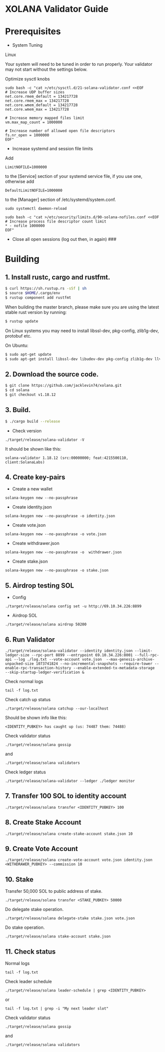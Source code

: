 # XOLANA Validator Guide

# Prerequisites

* System Tuning

Linux

Your system will need to be tuned in order to run properly. Your validator may not start without the settings below.

Optimize sysctl knobs

```
sudo bash -c "cat >/etc/sysctl.d/21-solana-validator.conf <<EOF
# Increase UDP buffer sizes
net.core.rmem_default = 134217728
net.core.rmem_max = 134217728
net.core.wmem_default = 134217728
net.core.wmem_max = 134217728

# Increase memory mapped files limit
vm.max_map_count = 1000000

# Increase number of allowed open file descriptors
fs.nr_open = 1000000
EOF"
```

* Increase systemd and session file limits

Add
```
LimitNOFILE=1000000
```
to the [Service] section of your systemd service file, if you use one, otherwise add
```
DefaultLimitNOFILE=1000000
```
to the [Manager] section of /etc/systemd/system.conf.
```
sudo systemctl daemon-reload

sudo bash -c "cat >/etc/security/limits.d/90-solana-nofiles.conf <<EOF
# Increase process file descriptor count limit
* - nofile 1000000
EOF"
```

* Close all open sessions (log out then, in again) ###



# Building

## **1. Install rustc, cargo and rustfmt.**

```bash
$ curl https://sh.rustup.rs -sSf | sh
$ source $HOME/.cargo/env
$ rustup component add rustfmt
```

When building the master branch, please make sure you are using the latest stable rust version by running:

```bash
$ rustup update
```

On Linux systems you may need to install libssl-dev, pkg-config, zlib1g-dev, protobuf etc.

On Ubuntu:
```bash
$ sudo apt-get update
$ sudo apt-get install libssl-dev libudev-dev pkg-config zlib1g-dev llvm clang cmake make libprotobuf-dev protobuf-compiler
```

## **2. Download the source code.**

```bash
$ git clone https://github.com/jacklevin74/xolana.git
$ cd solana
$ git checkout v1.18.12
```

## **3. Build.**

```bash
$ ./cargo build --release
```

* Check version

```
./target/release/solana-validator -V
```
It should be shown like this:
```
solana-validator 1.18.12 (src:00000000; feat:4215500110, client:SolanaLabs)
```

## **4. Create key-pairs**

* Create a new wallet

```
solana-keygen new --no-passphrase
```

* Create identity.json

```
solana-keygen new --no-passphrase -o identity.json
```

* Create vote.json

```
solana-keygen new --no-passphrase -o vote.json
```

* Create withdrawer.json

```
solana-keygen new --no-passphrase -o  withdrawer.json
```

* Create stake.json

```
solana-keygen new --no-passphrase -o stake.json
```

## **5. Airdrop testing SOL**

* Config 

```
./target/release/solana config set -u http://69.10.34.226:8899
```

* Airdrop SOL

```
./target/release/solana airdrop 50200
```

## **6. Run Validator**

```
./target/release/solana-validator --identity identity.json --limit-ledger-size --rpc-port 8899 --entrypoint 69.10.34.226:8001 --full-rpc-api --log ./log.txt --vote-account vote.json  --max-genesis-archive-unpacked-size 1073741824 --no-incremental-snapshots --require-tower --enable-rpc-transaction-history --enable-extended-tx-metadata-storage  --skip-startup-ledger-verification &
```

Check normal logs
```
tail -f log.txt
```

Check catch up status

```
./target/release/solana catchup --our-localhost
```

Should be shown info like this:

```
<IDENTITY_PUBKEY> has caught up (us: 74487 them: 74488)
```

Check validator status

```
./target/release/solana gossip
```
and 

```
./target/release/solana validators
```

Check ledger status

```
./target/release/solana-validator --ledger ./ledger monitor
```

## **7. Transfer 100 SOL to identity account**

```
./target/release/solana transfer <IDENTITY_PUBKEY> 100
```

## **8. Create Stake Account**

```
./target/release/solana create-stake-account stake.json 10
```

## **9. Create Vote Account**

```
./target/release/solana create-vote-account vote.json identity.json  <WITHDRAWER_PUBKEY> --commission 10
```

## **10. Stake**

Transfer 50,000 SOL to public address of stake.

```
./target/release/solana transfer <STAKE_PUBKEY> 50000
```

Do delegate stake operation.

```
./target/release/solana delegate-stake stake.json vote.json
```

Do stake operation.

```
./target/release/solana stake-account stake.json
```

## **11. Check status**

Normal logs
```
tail -f log.txt
```

Check leader schedule
```
./target/release/solana leader-schedule | grep <IDENTITY_PUBKEY>
```
or 
```
tail -f log.txt | grep -i "My next leader slot"
```

Check validator status

```
./target/release/solana gossip
```
and 

```
./target/release/solana validators
```

